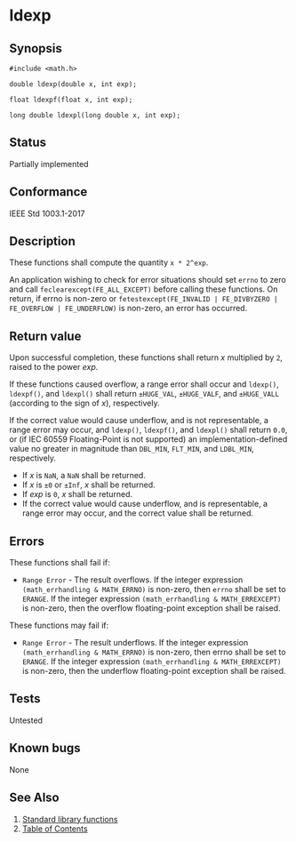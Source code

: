 # ldexp

## Synopsis

`#include <math.h>`

`double ldexp(double x, int exp);`

`float ldexpf(float x, int exp);`

`long double ldexpl(long double x, int exp);`

## Status

Partially implemented

## Conformance

IEEE Std 1003.1-2017

## Description

These functions shall compute the quantity `x * 2^exp`.

An application wishing to check for error situations should set `errno` to zero and call `feclearexcept(FE_ALL_EXCEPT)`
before calling these functions. On return, if errno is non-zero or
`fetestexcept(FE_INVALID | FE_DIVBYZERO | FE_OVERFLOW | FE_UNDERFLOW)` is non-zero, an error has occurred.

## Return value

Upon successful completion, these functions shall return _x_ multiplied by `2`, raised to the power _exp_.

If these functions caused overflow, a range error shall occur and `ldexp()`, `ldexpf()`, and `ldexpl()` shall
return `±HUGE_VAL`, `±HUGE_VALF`, and `±HUGE_VALL` (according to the sign of _x_), respectively.

If the correct value would cause underflow, and is not representable, a range error may occur, and `ldexp()`,
`ldexpf()`, and `ldexpl()` shall return `0.0`, or (if IEC 60559 Floating-Point is not supported) an
implementation-defined value no greater in magnitude than `DBL_MIN`, `FLT_MIN`, and `LDBL_MIN`, respectively.

* If _x_ is `NaN`, a `NaN` shall be returned.
* If _x_ is `±0` or `±Inf`, _x_ shall be returned.
* If _exp_ is `0`, _x_ shall be returned.
* If the correct value would cause underflow, and is representable, a range error may occur, and the correct value
 shall be returned.

## Errors

These functions shall fail if:

* `Range Error` - The result overflows.
If the integer expression `(math_errhandling & MATH_ERRNO)` is non-zero, then `errno` shall be set to `ERANGE`. If
the integer expression `(math_errhandling & MATH_ERREXCEPT)` is non-zero, then the overflow floating-point
exception shall be raised.

These functions may fail if:

* `Range Error` - The result underflows.
If the integer expression `(math_errhandling & MATH_ERRNO)` is non-zero, then errno shall be set to `ERANGE`. If
the integer expression `(math_errhandling & MATH_ERREXCEPT)` is non-zero, then the underflow floating-point exception
shall be raised.

## Tests

Untested

## Known bugs

None

## See Also

1. [Standard library functions](../README.md)
2. [Table of Contents](../../../README.md)
